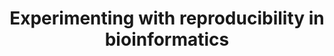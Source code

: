 ---
layout: publications
title: Experimenting with reproducibility in bioinformatics
authors: Yang-Min Kim, Jean-Baptiste Poline, Guillaume Dumas
publication: GigaScience
year: 2018
link: https://academic.oup.com/gigascience/article/7/7/giy077/5046609
type: Journal Paper #Journal Paper, Preprint, Book/Chapter, Comment
category: Computational #Opinion/Perspectives, Review, Computational, Social Cognitive and Affective Neuroscience, Experimental
filename: 2018.06.28_Y.M.Kim #MM.DD.YYYY_F.Author
---